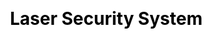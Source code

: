 ---
permalink: /projects/Laser-Security-System
layout: project
css:
  - project

title: Laser Security System
image: /assets/img/Projects/LSS/LSS.jpg
description: Light Gates with memory storage capability. The goal was to make an Intruder Alarm without using any Microcontrollers at all.
---